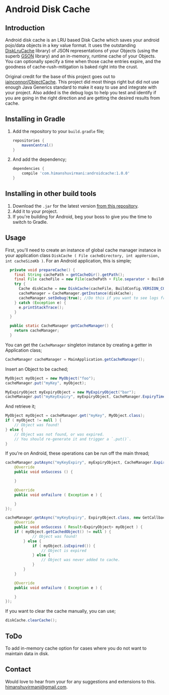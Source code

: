 # Android Disk Cache

## Introduction

Android disk cache is an LRU based Disk Cache which saves your android pojo/data objects in a key value format. It uses the outstanding [DiskLruCache](https://github.com/JakeWharton/DiskLruCache) library) of JSON representations of your Objects (using the superb [GSON](https://code.google.com/p/google-gson/) library) and an in-memory, runtime cache of your Objects. You can optionally specify a time when those cache entries expire, and the goodness of cache-rush-mitigation is baked right into the crust.

Original credit for the base of this project goes out to [iainconnor/ObjectCache](https://github.com/iainconnor/ObjectCache). This project did most things right but did not use enough Java Generics standard to make it easy to use and integrate with your project. Also added is the debug logs to help you test and identify if you are going in the right direction and are getting the desired results from cache.

## Installing in Gradle

1. Add the repository to your `build.gradle` file;

	``` groovy
	repositories {
		mavenCentral()
	}
	```
2. And add the dependency;

	``` groovy
	dependencies {
		compile 'com.himanshuvirmani:androidcache:1.0.0'
	}
	```

## Installing in other build tools

1. Download the `.jar` for the latest version [from this repository](https://oss.sonatype.org/content/groups/public/com/himanshuvirmani/androidcache/).
2. Add it to your project.
3. If you're building for Android, beg your boss to give you the time to switch to Gradle.

## Usage

First, you'll need to create an instance of global cache manager instance in your application class `DiskCache ( File cacheDirectory, int appVersion, int cacheSizeKb )`. For an Android application, this is simple;

``` java
  private void prepareCache() {
    final String cachePath = getCacheDir().getPath();
    final File cacheFile = new File(cachePath + File.separator + BuildConfig.APPLICATION_ID);
    try {
      Cache diskCache = new DiskCache(cacheFile, BuildConfig.VERSION_CODE, CACHE_SIZE);
      cacheManager = CacheManager.getInstance(diskCache);
      cacheManager.setDebug(true); //Do this if you want to see logs from cachemanager
    } catch (Exception e) {
      e.printStackTrace();
    }
  }

  public static CacheManager getCacheManager() {
    return cacheManager;
  }
```

You can get the `CacheManager` singleton instance by creating a getter in Application class;

``` java
CacheManager cacheManager = MainApplication.getCacheManager();
```

Insert an Object to be cached;

``` java
MyObject myObject = new MyObject("foo");
cacheManager.put("myKey", myObject);

MyExpiryObject myExpiryObject = new MyExpiryObject("bar");
cacheManager.put("myKeyExpiry", myExpiryObject, CacheManager.ExpiryTimes.ONE_WEEK.asSeconds());
```

And retrieve it;

``` java
MyObject myObject = cacheManager.get("myKey", MyObject.class);
if ( myObject != null ) {
	// Object was found!
} else {
	// Object was not found, or was expired.
	// You should re-generate it and trigger a `.put()`.
}
```

If you're on Android, these operations can be run off the main thread;

``` java
cacheManager.putAsync("myKeyExpiry", myExpiryObject, CacheManager.ExpiryTimes.ONE_WEEK.asSeconds(), new PutCallback() {
    @Override
    public void onSuccess () {

    }

    @Override
    public void onFailure ( Exception e ) {

    }
});

cacheManager.getAsync("myKeyExpiry", ExpiryObject.class, new GetCallback<ExpiryObject>() {
    @Override
    public void onSuccess ( Result<ExpiryObject> myObject ) {
	if ( myObject.getCachedObject() != null ) {
        	// Object was found!
        } else {
        	if ( myObject.isExpired()) {
        	    // Object is expired
        	} else {
        	    // Object was never added to cache.
        	}
        }
    }

    @Override
    public void onFailure ( Exception e ) {

    }
});
```

If you want to clear the cache manually, you can use;

``` java
diskCache.clearCache();
```

## ToDo
To add in-memory cache option for cases where you do not want to maintain data in disk.

## Contact

Would love to hear from your for any suggestions and extensions to this. [himanshuvirmani@gmail.com](mailto:himanshuvirmani@gmail.com). 
